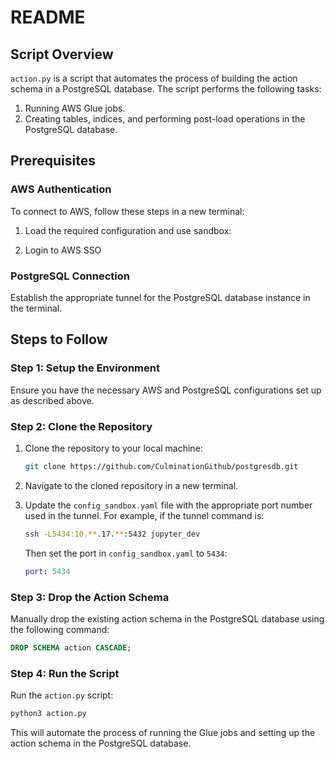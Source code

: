 # README

## Script Overview

`action.py` is a script that automates the process of building the action schema in a PostgreSQL database. The script performs the following tasks:

1. Running AWS Glue jobs.
2. Creating tables, indices, and performing post-load operations in the PostgreSQL database.

## Prerequisites

### AWS Authentication

To connect to AWS, follow these steps in a new terminal:

1. Load the required configuration and use sandbox:
  
2. Login to AWS SSO

### PostgreSQL Connection

Establish the appropriate tunnel for the PostgreSQL database instance in the terminal.

## Steps to Follow

### Step 1: Setup the Environment

Ensure you have the necessary AWS and PostgreSQL configurations set up as described above.

### Step 2: Clone the Repository

1. Clone the repository to your local machine:
    ```bash
    git clone https://github.com/CulminationGithub/postgresdb.git
    ```
2. Navigate to the cloned repository in a new terminal.

3. Update the `config_sandbox.yaml` file with the appropriate port number used in the tunnel. For example, if the tunnel command is:
    ```bash
    ssh -L5434:10.**.17.**:5432 jupyter_dev
    ```
    Then set the port in `config_sandbox.yaml` to `5434`:
    ```yaml
    port: 5434
    ```

### Step 3: Drop the Action Schema

Manually drop the existing action schema in the PostgreSQL database using the following command:
```sql
DROP SCHEMA action CASCADE;
```

### Step 4: Run the Script

Run the `action.py` script:
```bash
python3 action.py
```

This will automate the process of running the Glue jobs and setting up the action schema in the PostgreSQL database.
